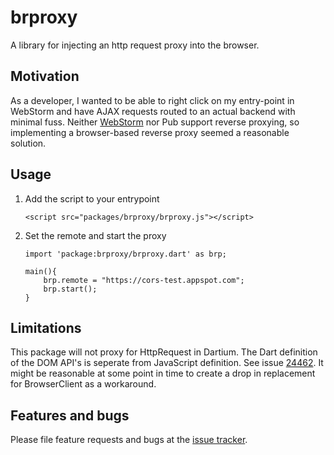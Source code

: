 # brproxy

A library for injecting an http request proxy into the browser.

## Motivation

As a developer, I wanted to be able to right click on my entry-point in WebStorm and have AJAX requests routed to an actual
backend with minimal fuss.  Neither [WebStorm](https://youtrack.jetbrains.com/issue/WEB-11178) nor Pub support reverse proxying, so implementing a browser-based reverse proxy seemed a reasonable solution.  

## Usage
1. Add the script to your entrypoint

    ```
    <script src="packages/brproxy/brproxy.js"></script>
    ```
2. Set the remote and start the proxy

    ```
    import 'package:brproxy/brproxy.dart' as brp;

    main(){
        brp.remote = "https://cors-test.appspot.com";
        brp.start();
    }
    ```
    
## Limitations
This package will not proxy for HttpRequest in Dartium.  The Dart definition of the DOM API's is seperate from JavaScript definition. See issue [24462](https://github.com/dart-lang/sdk/issues/24462). It might be reasonable at some point in time to create a drop in replacement for BrowserClient as a workaround.

## Features and bugs

Please file feature requests and bugs at the [issue tracker][tracker].

[tracker]: https://github.com/nameitlater/brproxy/issues
